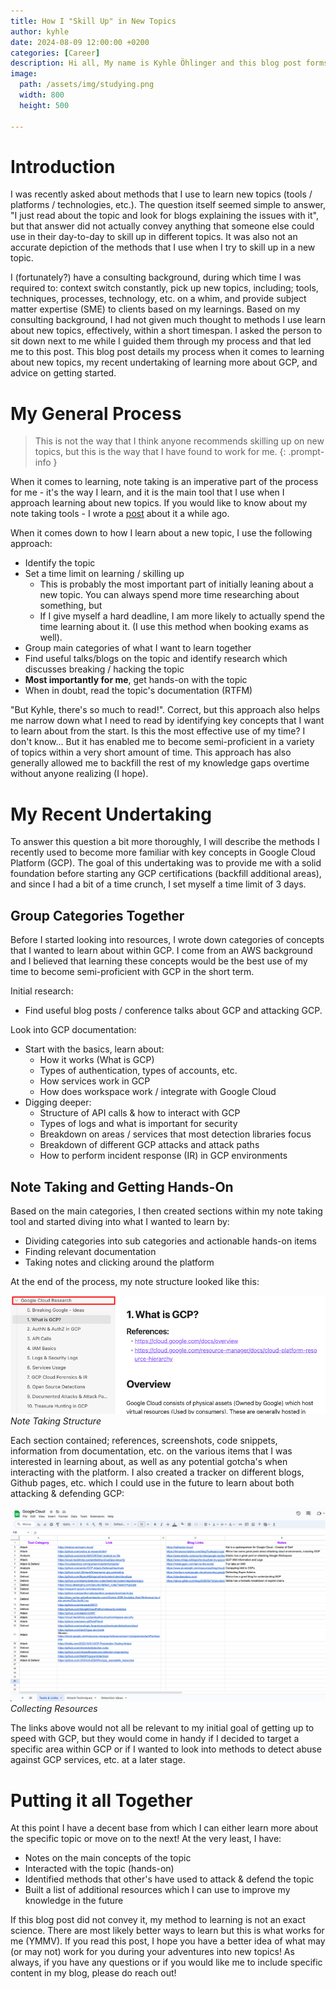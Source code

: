 ```yaml
---
title: How I "Skill Up" in New Topics
author: kyhle
date: 2024-08-09 12:00:00 +0200
categories: [Career]
description: Hi all, My name is Kyhle Öhlinger and this blog post forms part of my personal blog. If you enjoy any of the posts, feel free to reach out and let me know :) 
image:
  path: /assets/img/studying.png
  width: 800
  height: 500

--- 
```


# Introduction

I was recently asked about methods that I use to learn new topics (tools / platforms / technologies, etc.). The question itself seemed simple to answer, "I just read about the topic and look for blogs explaining the issues with it", but that answer did not actually convey anything that someone else could use in their day-to-day to skill up in different topics. It was also not an accurate depiction of the methods that I use when I try to skill up in a new topic. 

I (fortunately?) have a consulting background, during which time I was required to: context switch constantly, pick up new topics, including; tools, techniques, processes, technology, etc. on a whim, and provide subject matter expertise (SME) to clients based on my learnings. Based on my consulting background, I had not given much thought to methods I use learn about new topics, effectively, within a short timespan. I asked the person to sit down next to me while I guided them through my process and that led me to this post. This blog post details my process when it comes to learning about new topics, my recent undertaking of learning more about GCP, and advice on getting started. 

# My General Process

> This is not the way that I think anyone recommends skilling up on new topics, but this is the way that I have found to work for me. 
{: .prompt-info }


When it comes to learning, note taking is an imperative part of the process for me - it's the way I learn, and it is the main tool that I use when I approach learning about new topics. If you would like to know about my note taking tools - I wrote a [post](/posts/new-notetaking-tools/) about it a while ago.

When it comes down to how I learn about a new topic, I use the following approach:
- Identify the topic
- Set a time limit on learning / skilling up
	- This is probably the most important part of initially leaning about a new topic. You can always spend more time researching about something, but 
	- If I give myself a hard deadline, I am more likely to actually spend the time learning about it. (I use this method when booking exams as well).
- Group main categories of what I want to learn together
- Find useful talks/blogs on the topic and identify research which discusses breaking / hacking the topic
- **Most importantly for me**, get hands-on with the topic
- When in doubt, read the topic's documentation (RTFM)

"But Kyhle, there's so much to read!". Correct, but this approach also helps me narrow down what I need to read by identifying key concepts that I want to learn about from the start.  Is this the most effective use of my time? I don't know... But it has enabled me to become semi-proficient in a variety of topics within a very short amount of time. This approach has also generally allowed me to backfill the rest of my knowledge gaps overtime without anyone realizing (I hope). 

# My Recent Undertaking

To answer this question a bit more thoroughly, I will describe the methods I recently used to become more familiar with key concepts in Google Cloud Platform (GCP). The goal of this undertaking was to provide me with a solid foundation before starting any GCP certifications (backfill additional areas), and since I had a bit of a time crunch, I set myself a time limit of 3 days.

## Group Categories Together

Before I started looking into resources, I wrote down categories of concepts that I wanted to learn about within GCP. I come from an AWS background and I believed that learning these concepts would be the best use of my time to become semi-proficient with GCP in the short term. 

Initial research:
- Find useful blog posts / conference talks about GCP and attacking GCP.

Look into GCP documentation:
- Start with the basics, learn about:
	- How it works (What is GCP)
	- Types of authentication, types of accounts, etc.
	- How services work in GCP
	- How does workspace work / integrate with Google Cloud
- Digging deeper:
	- Structure of API calls & how to interact with GCP
	- Types of logs and what is important for security
	- Breakdown on areas / services that most detection libraries focus
	- Breakdown of different GCP attacks and attack paths
	- How to perform incident response (IR) in GCP environments


## Note Taking and Getting Hands-On

Based on the main categories, I then created sections within my note taking tool and started diving into what I wanted to learn by: 
- Dividing categories into sub categories and actionable hands-on items
- Finding relevant documentation
- Taking notes and clicking around the platform

At the end of the process, my note structure looked like this:

![img-description](/assets/img/Notetaking/20240806114547.png)
_Note Taking Structure_


Each section contained; references, screenshots, code snippets, information from documentation, etc. on the various items that I was interested in learning about, as well as any potential gotcha's when interacting with the platform. I also created a tracker on different blogs, Github pages, etc. which I could use in the future to learn about both attacking & defending GCP:

![img-description](/assets/img/Notetaking/20240806114810.png)
_Collecting Resources_

The links above would not all be relevant to my initial goal of getting up to speed with GCP, but they would come in handy if I decided to target a specific area within GCP or if I wanted to look into methods to detect abuse against GCP services, etc. at a later stage.

# Putting it all Together

At this point I have a decent base from which I can either learn more about the specific topic or move on to the next! At the very least, I have:
- Notes on the main concepts of the topic
- Interacted with the topic (hands-on)
- Identified methods that other's have used to attack & defend the topic
- Built a list of additional resources which I can use to  improve my knowledge in the future

If this blog post did not convey it, my method to learning is not an exact science. There are most likely better ways to learn but this is what works for me (YMMV). If you read this post, I hope you have a better idea of what may (or may not) work for you during your adventures into new topics! As always, if you have any questions or if you would like me to include specific content in my blog, please do reach out!


